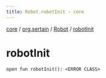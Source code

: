 ```yaml
---
title: Robot.robotInit - core
---
```


[core](../../index.md) / [org.sertain](../index.md) / [Robot](index.md) / [robotInit](.)

# robotInit

`open fun robotInit(): <ERROR CLASS>`
